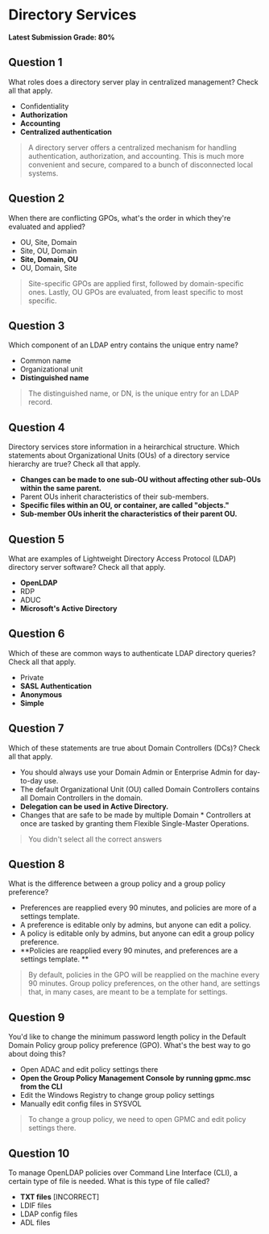 # Directory Services
**Latest Submission Grade: 80%**

## Question 1

What roles does a directory server play in centralized management? Check all that apply.

* Confidentiality
* **Authorization**
* **Accounting**
* **Centralized authentication**

> A directory server offers a centralized mechanism for handling authentication, authorization, and accounting. This is much more convenient and secure, compared to a bunch of disconnected local systems. 

## Question 2

When there are conflicting GPOs, what's the order in which they're evaluated and applied?

* OU, Site, Domain
* Site, OU, Domain
* **Site, Domain, OU**
* OU, Domain, Site 

> Site-specific GPOs are applied first, followed by domain-specific ones. Lastly, OU GPOs are evaluated, from least specific to most specific.

## Question 3

Which component of an LDAP entry contains the unique entry name?

* Common name
* Organizational unit
* **Distinguished name** 

> The distinguished name, or DN, is the unique entry for an LDAP record.

## Question 4

Directory services store information in a heirarchical structure. Which statements about Organizational Units (OUs) of a directory service hierarchy are true? Check all that apply.

* **Changes can be made to one sub-OU without affecting other sub-OUs within the same parent.**
* Parent OUs inherit characteristics of their sub-members.
* **Specific files within an OU, or container, are called "objects."**
* **Sub-member OUs inherit the characteristics of their parent OU.**

## Question 5

What are examples of Lightweight Directory Access Protocol (LDAP) directory server software? Check all that apply.

* **OpenLDAP**
* RDP
* ADUC
* **Microsoft's Active Directory**

## Question 6

Which of these are common ways to authenticate LDAP directory queries? Check all that apply.

* Private
* **SASL Authentication**
* **Anonymous**
* **Simple**

## Question 7

Which of these statements are true about Domain Controllers (DCs)? Check all that apply.

* You should always use your Domain Admin or Enterprise Admin for day-to-day use.
* The default Organizational Unit (OU) called Domain Controllers contains all Domain Controllers in the domain.
* **Delegation can be used in Active Directory.**
* Changes that are safe to be made by multiple Domain * Controllers at once are tasked by granting them Flexible Single-Master Operations. 

> You didn't select all the correct answers

## Question 8

What is the difference between a group policy and a group policy preference?

* Preferences are reapplied every 90 minutes, and policies are more of a settings template.
* A preference is editable only by admins, but anyone can edit a policy.
* A policy is editable only by admins, but anyone can edit a group policy preference.
* **Policies are reapplied every 90 minutes, and preferences are a settings template. **

> By default, policies in the GPO will be reapplied on the machine every 90 minutes. Group policy preferences, on the other hand, are settings that, in many cases, are meant to be a template for settings.

## Question 9

You'd like to change the minimum password length policy in the Default Domain Policy group policy preference (GPO). What's the best way to go about doing this?

* Open ADAC and edit policy settings there
* **Open the Group Policy Management Console by running gpmc.msc from the CLI**
* Edit the Windows Registry to change group policy settings
* Manually edit config files in SYSVOL 

> To change a group policy, we need to open GPMC and edit policy settings there.

## Question 10

To manage OpenLDAP policies over Command Line Interface (CLI), a certain type of file is needed. What is this type of file called?

* **TXT files** [INCORRECT]
* LDIF files
* LDAP config files
* ADL files 